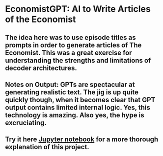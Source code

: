 # EconomistGPT: AI to Write Articles of the Economist

## The idea here was to use episode titles as prompts in order to generate articles of The Economist. This was a great exercise for understanding the strengths and limitations of decoder architectures.

## Notes on Output: GPTs are spectacular at generating realistic text. The jig is up quite quickly though, when it becomes clear that GPT output contains limited internal logic. Yes, this technology is amazing. Also yes, the hype is excruciating.

## Try it here [Jupyter notebook]() for a more thorough explanation of this project.

```

```
